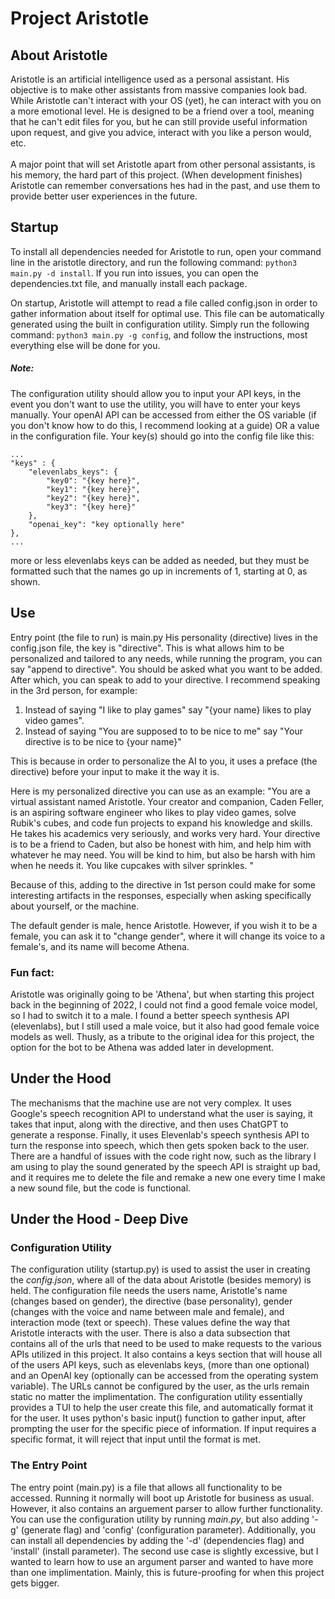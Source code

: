 # Project Aristotle 

## About Aristotle
Aristotle is an artificial intelligence used as a personal assistant. His objective is to make other assistants from massive companies look bad. While Aristotle can't interact with your OS (yet), he can interact with you on a more emotional level. He is designed to be a friend over a tool, meaning that he can't edit files for you, but he can still provide useful information upon request, and give you advice, interact with you like a person would, etc. 
<br /><br />
A major point that will set Aristotle apart from other personal assistants, is his memory, the hard part of this project. (When development finishes) Aristotle can remember conversations hes had in the past, and use them to provide better user experiences in the future.
## Startup
To install all dependencies needed for Aristotle to run, open your command line in the aristotle directory, and run the following command:
```python3 main.py -d install```. If you run into issues, you can open the dependencies.txt file, and manually install each package.

On startup, Aristotle will attempt to read a file called config.json in order to gather information about itself for optimal use. This file can be automatically generated using the built in configuration utility. Simply run the following command: ```python3 main.py -g config```, and follow the instructions, most everything else will be done for you.

##### Note:
The configuration utility should allow you to input your API keys, in the event you don't want to use the utility, you will have to enter your keys manually. Your openAI API can be accessed from either the OS variable (if you don't know how to do this, I recommend looking at a guide) OR a value in the configuration file. Your key(s) should go into the config file like this:
```
...
"keys" : {
    "elevenlabs_keys": {
        "key0": "{key here}",
        "key1": "{key here}",
        "key2": "{key here}",
        "key3": "{key here}"
    },
    "openai_key": "key optionally here"
},
...
```
more or less elevenlabs keys can be added as needed, but they must be formatted such that the names go up in increments of 1, starting at 0, as shown.

## Use
Entry point (the file to run) is main.py
His personality (directive) lives in the config.json file, the key is "directive". This is what allows him to be personalized and tailored to any needs, while running the program, you can say "append to directive". You should be asked what you want to be added. After which, you can speak to add to your directive. I recommend speaking in the 3rd person, for example:

1. Instead of saying "I like to play games" say "{your name} likes to play video games".
2. Instead of saying "You are supposed to to be nice to me" say "Your directive is to be nice to {your name}"

This is because in order to personalize the AI to you, it uses a preface (the directive) before your input to make it the way it is.

Here is my personalized directive you can use as an example:
"You are a virtual assistant named Aristotle. Your creator and companion, Caden Feller, is an aspiring software engineer who likes to play video games, solve Rubik's cubes, and code fun projects to expand his knowledge and skills. He takes his academics very seriously, and works very hard. Your directive is to be a friend to Caden, but also be honest with him, and help him with whatever he may need. You will be kind to him, but also be harsh with him when he needs it. You like cupcakes with silver sprinkles. "

Because of this, adding to the directive in 1st person could make for some interesting artifacts in the responses, especially when asking specifically about yourself, or the machine.

The default gender is male, hence Aristotle. However, if you wish it to be a female, you can ask it to "change gender", where it will change its voice to a female's, and its name will become Athena.
### Fun fact:
Aristotle was originally going to be 'Athena', but when starting this project back in the beginning of 2022, I could not find a good female voice model, so I had to switch it to a male. I found a better speech synthesis API (elevenlabs), but I still used a male voice, but it also had good female voice models as well. Thusly, as a tribute to the original idea for this project, the option for the bot to be Athena was added later in development.

## Under the Hood
The mechanisms that the machine use are not very complex. It uses Google's speech recognition API to understand what the user is saying, it takes that input, along with the directive, and then uses ChatGPT to generate a response. Finally, it uses Elevenlab's speech synthesis API to turn the response into speech, which then gets spoken back to the user. There are a handful of issues with the code right now, such as the library I am using to play the sound generated by the speech API is straight up bad, and it requires me to delete the file and remake a new one every time I make a new sound file, but the code is functional.

## Under the Hood - Deep Dive
### Configuration Utility
The configuration utility (startup.py) is used to assist the user in creating the *config.json*, where all of the data about Aristotle (besides memory) is held. The configuration file needs the users name, Aristotle's name (changes based on gender), the directive (base personality), gender (changes with the voice and name between male and female), and interaction mode (text or speech). These values define the way that Aristotle interacts with the user. There is also a data subsection that contains all of the urls that need to be used to make requests to the various APIs utilized in this project. It also contains a keys section that will house all of the users API keys, such as elevenlabs keys, (more than one optional) and an OpenAI key (optionally can be accessed from the operating system variable). The URLs cannot be configured by the user, as the urls remain static no matter the implimentation. The configuration utility essentially provides a TUI to help the user create this file, and automatically format it for the user. It uses python's basic input() function to gather input, after prompting the user for the specific piece of information. If input requires a specific format, it will reject that input until the format is met.
### The Entry Point
The entry point (main.py) is a file that allows all functionality to be accessed. Running it normally will boot up Aristotle for business as usual. However, it also contains an arguement parser to allow further functionality. You can use the configuration utility by running *main.py*, but also adding  '-g' (generate flag) and 'config' (configuration parameter). Additionally, you can install all dependencies by adding the '-d' (dependencies flag) and 'install' (install parameter). The second use case is slightly excessive, but I wanted to learn how to use an argument parser and wanted to have more than one implimentation. Mainly, this is future-proofing for when this project gets bigger.
